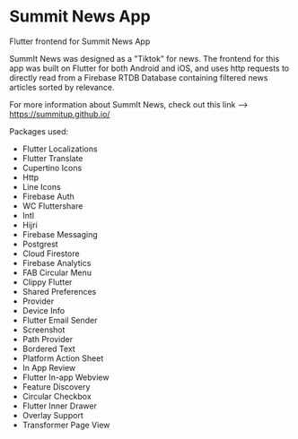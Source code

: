 # Summit News App

Flutter frontend for Summit News App

SummIt News was designed as a "Tiktok" for news. The frontend for this app was built on Flutter for both Android and iOS, and uses http requests to directly read from a Firebase RTDB Database containing filtered news articles sorted by relevance.

For more information about SummIt News, check out this link --> https://summitup.github.io/

Packages used:
* Flutter Localizations
* Flutter Translate
* Cupertino Icons
* Http
* Line Icons
* Firebase Auth
* WC Fluttershare
* Intl
* Hijri
* Firebase Messaging
* Postgrest
* Cloud Firestore
* Firebase Analytics
* FAB Circular Menu
* Clippy Flutter
* Shared Preferences
* Provider
* Device Info
* Flutter Email Sender
* Screenshot
* Path Provider
* Bordered Text
* Platform Action Sheet
* In App Review
* Flutter In-app Webview
* Feature Discovery
* Circular Checkbox
* Flutter Inner Drawer
* Overlay Support
* Transformer Page View


